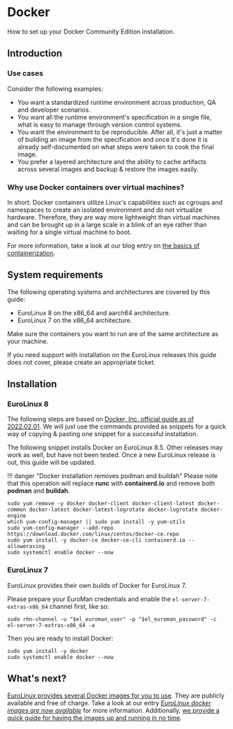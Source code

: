 # Docker

How to set up your Docker Community Edition installation.

## Introduction

### Use cases

Consider the following examples:

- You want a standardized runtime environment across production, QA and
  developer scenarios.
- You want all the runtime environment's specification in a single file, what
  is easy to manage through version control systems.
- You want the environment to be reproducible. After all, it's just a matter of
  building an image from the specification and once it's done it is already
self-documented on what steps were taken to cook the final image.
- You prefer a layered architecture and the ability to cache artifacts across
  several images and backup & restore the images easily.

### Why use Docker containers over virtual machines?

In short: Docker containers utilize Linux's capabilities such as cgroups and
namespaces to create an isolated environment and do not virtualize hardware.
Therefore, they are way more lightweight than virtual machines and can be
brought up in a large scale in a blink of an eye rather than waiting for a
single virtual machine to boot.

For more information, take a look at our blog entry on [the basics of
containerization](https://en.euro-linux.com/blog/the-basics-of-containerization/).

## System requirements

The following operating systems and architectures are covered by this guide:

- EuroLinux 8 on the x86_64 and aarch64 architecture.
- EuroLinux 7 on the x86_64 architecture.

Make sure the containers you want to run are of the same architecture as your
machine.

If you need support with installation on the EuroLinux releases this guide does
not cover, please create an appropriate ticket.

## Installation

### EuroLinux 8

The following steps are based on [Docker, Inc. official guide as of
2022.02.01](https://web.archive.org/web/20220201054013/https://docs.docker.com/engine/install/centos/).
We will just use the commands provided as snippets for a quick way of copying
& pasting one snippet for a successful installation.

The following snippet installs Docker on EuroLinux 8.5. Other releases may work
as well, but have not been tested. Once a new EuroLinux release is out, this
guide will be updated.

!!! danger "Docker installation removes podman and buildah"
    Please note that this operation will replace **runc** with **containerd.io**
    and remove both **podman** and **buildah**.

```
sudo yum remove -y docker docker-client docker-client-latest docker-common docker-latest docker-latest-logrotate docker-logrotate docker-engine
which yum-config-manager || sudo yum install -y yum-utils
sudo yum-config-manager --add-repo https://download.docker.com/linux/centos/docker-ce.repo
sudo yum install -y docker-ce docker-ce-cli containerd.io --allowerasing
sudo systemctl enable docker --now
```

### EuroLinux 7

EuroLinux provides their own builds of Docker for EuroLinux 7.

Please prepare your EuroMan credentials and enable the
`el-server-7-extras-x86_64` channel first, like so:

```
sudo rhn-channel -u "$el_euroman_user" -p "$el_euroman_password" -c el-server-7-extras-x86_64 -a
```

Then you are ready to install Docker:

```
sudo yum install -y docker
sudo systemctl enable docker --now
```

## What's next?

[EuroLinux provides several Docker images for you to
use](https://hub.docker.com/u/eurolinux). They are publicly available and free
of charge. Take a look at our entry [*EuroLinux docker images are now
available*](https://en.euro-linux.com/blog/eurolinux-docker-images-are-now-available/)
for more information. Additionally, [we provide a quick guide for having the
images up and running in no time](../jumpstarts/container-jumpstart.md).
